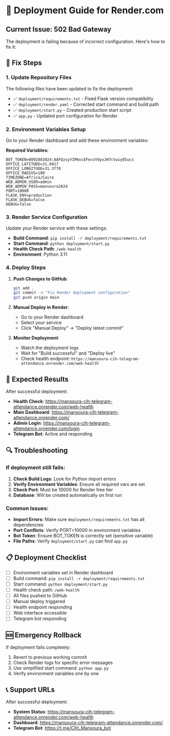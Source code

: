 # 🚀 Deployment Guide for Render.com

## Current Issue: 502 Bad Gateway

The deployment is failing because of incorrect configuration. Here's how to fix it:

## 🔧 Fix Steps

### 1. Update Repository Files

The following files have been updated to fix the deployment:

- ✅ `deployment/requirements.txt` - Fixed Flask version compatibility
- ✅ `deployment/render.yaml` - Corrected start command and build path
- ✅ `deployment/start.py` - Created production start script
- ✅ `app.py` - Updated port configuration for Render

### 2. Environment Variables Setup

Go to your Render dashboard and add these environment variables:

**Required Variables:**
```
BOT_TOKEN=8092883024:AAFQzsyYIMkncEFecoYdyxJH7ctwiy85ucs
OFFICE_LATITUDE=31.0417
OFFICE_LONGITUDE=31.3778
OFFICE_RADIUS=100
TIMEZONE=Africa/Cairo
WEB_ADMIN_USER=admin
WEB_ADMIN_PASS=mansoura2024
PORT=10000
FLASK_ENV=production
FLASK_DEBUG=false
DEBUG=false
```

### 3. Render Service Configuration

Update your Render service with these settings:

- **Build Command**: `pip install -r deployment/requirements.txt`
- **Start Command**: `python deployment/start.py`
- **Health Check Path**: `/web-health`
- **Environment**: Python 3.11

### 4. Deploy Steps

1. **Push Changes to GitHub**:
   ```bash
   git add .
   git commit -m "Fix Render deployment configuration"
   git push origin main
   ```

2. **Manual Deploy in Render**:
   - Go to your Render dashboard
   - Select your service
   - Click "Manual Deploy" → "Deploy latest commit"

3. **Monitor Deployment**:
   - Watch the deployment logs
   - Wait for "Build successful" and "Deploy live"
   - Check health endpoint: `https://mansoura-cih-telegram-attendance.onrender.com/web-health`

## 🎯 Expected Results

After successful deployment:

- **Health Check**: https://mansoura-cih-telegram-attendance.onrender.com/web-health
- **Main Dashboard**: https://mansoura-cih-telegram-attendance.onrender.com/
- **Admin Login**: https://mansoura-cih-telegram-attendance.onrender.com/login
- **Telegram Bot**: Active and responding

## 🔍 Troubleshooting

### If deployment still fails:

1. **Check Build Logs**: Look for Python import errors
2. **Verify Environment Variables**: Ensure all required vars are set
3. **Check Port**: Must be 10000 for Render free tier
4. **Database**: Will be created automatically on first run

### Common Issues:

- **Import Errors**: Make sure `deployment/requirements.txt` has all dependencies
- **Port Conflicts**: Verify PORT=10000 in environment variables
- **Bot Token**: Ensure BOT_TOKEN is correctly set (sensitive variable)
- **File Paths**: Verify `deployment/start.py` can find `app.py`

## 📋 Deployment Checklist

- [ ] Environment variables set in Render dashboard
- [ ] Build command: `pip install -r deployment/requirements.txt`
- [ ] Start command: `python deployment/start.py`
- [ ] Health check path: `/web-health`
- [ ] All files pushed to GitHub
- [ ] Manual deploy triggered
- [ ] Health endpoint responding
- [ ] Web interface accessible
- [ ] Telegram bot responding

## 🆘 Emergency Rollback

If deployment fails completely:

1. Revert to previous working commit
2. Check Render logs for specific error messages
3. Use simplified start command: `python app.py`
4. Verify environment variables one by one

## 📞 Support URLs

After successful deployment:
- **System Status**: https://mansoura-cih-telegram-attendance.onrender.com/web-health
- **Dashboard**: https://mansoura-cih-telegram-attendance.onrender.com/
- **Telegram Bot**: https://t.me/CIH_Mansoura_bot 